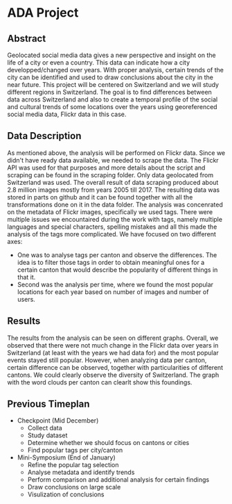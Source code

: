 # ADA Project
## Abstract
Geolocated social media data gives a new perspective and insight on the life of a city or even a country. This data can indicate how a city developped/changed over years. With proper analysis, certain trends of the city can be identified and used to draw conclusions about the city in the near future. This project will be centered on Switzerland and we will study different regions in Switzerland. The goal is to find differences between data across Switzerland and also to create a temporal profile of the social and cultural trends of some locations over the years using georeferenced social media data, Flickr data in this case. 
## Data Description
As mentioned above, the analysis will be performed on Flickr data. Since we didn't have ready data available, we needed to scrape the data. The Flickr API was used for that purposes and more details about the script and scraping can be found in the scraping folder. 
Only data geolocated from Switzerland was used. The overall result of data scraping produced about 2.8 million images mostly from years 2005 till 2017. The resulting data was stored in parts on github and it can be found together with all the transformations done on it in the data folder. 
The analysis was concenrated on the metadata of Flickr images, specifically we used tags. 
There were multiple issues we encountaired during the work with tags, namely multiple languages and special characters, spelling mistakes and all this made the analysis of the tags more complicated. We have focused on two different axes: 
* One was to analyse tags per canton and observe the differences. The idea is to filter those tags in order to obtain meaningful ones for a certain canton that would describe the popularity of different things in that it. 
* Second was the analysis per time, where we found the most popular locations for each year based on number of images and number of users. 

## Results
The results from the analysis can be seen on different graphs. Overall, we observed that there were not much change in the Flickr data over years in Switzerland (at least with the years we had data for) and the most popular events stayed still popular. However, when analyzing data per canton, certain difference can be observed, together with particularities of different cantons. We could clearly observe the diversity of Switzerland. The graph with the word clouds per canton can clearlt show this foundings. 


## Previous Timeplan
* Checkpoint (Mid December)
    * Collect data
    * Study dataset
    * Determine whether we should focus on cantons or cities
    * Find popular tags per city/canton
* Mini-Symposium (End of January) 
    * Refine the popular tag selection
    * Analyse metadata and identify trends
    * Perform comparison and additional analysis for certain findings
    * Draw conclusions on large scale
    * Visulization of conclusions
